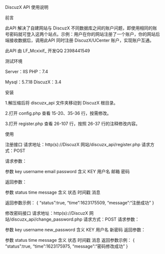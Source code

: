 DiscuzX API 使用说明

前言

此API 解决了自建网站与 DiscuzX 不同数据库之间的账户问题，即使用相同的账号密码就可登入这两个站点。示例：用户在你的网站注册了一个账户，你的网站后端接收数据后，调用此API 同时注册 DiscuzX/UCenter 账户，实现账户互通。

此API 由 LF_Mcxixif_ 开发QQ 2398441549

测试环境

Server：IIS PHP：7.4

Mysql：5.7.18 DiscuzX：3.4

安装

1.解压缩后将 discuzx_api 文件夹移动到 DiscuzX 根目录。

2.打开 config.php 查看 15-20、35-36 行，按需修改。

3.打开 register.php 查看 26-107 行，按照 26-37 行的注释修改内容。

使用

注册接口
请求地址：http(s)://DiscuzX 网站/discuzx_api/register.php 请求方式：POST

请求参数：

参数	key	username	email	password
含义	KEY	用户名	邮箱	密码

返回参数：

参数	status	time	message
含义	状态	时间戳	消息

返回参数示例：
{
“status”:true, “time”:1623175509,
“message”:“注册成功”
}



修改密码接口
请求地址：http(s)://DiscuzX 网站/discuzx_api/change_password.php 请求方式：POST
请求参数：

参数	key	username	new_password
含义	KEY	用户名	新密码
返回参数：

参数	status	time	message
含义	状态	时间戳	消息
返回参数示例：
{
“status”:true, “time”:1623175975,
“message”:“密码修改成功”
}
